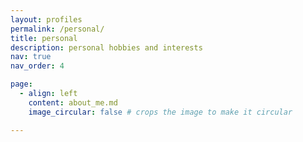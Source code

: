 ```yaml
---
layout: profiles
permalink: /personal/
title: personal
description: personal hobbies and interests
nav: true
nav_order: 4

page:
  - align: left
    content: about_me.md
    image_circular: false # crops the image to make it circular

---
```


